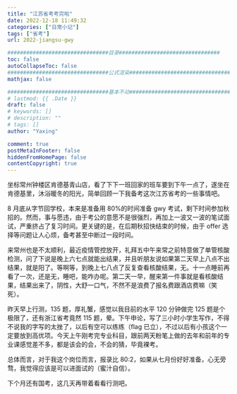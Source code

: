 ```yaml
---
title: "江苏省考考完啦"
date: 2022-12-18 11:49:32
categories: ["日常小记"]
tags: ["省考"]
url: 2022-jiangsu-gwy

################################目录################################
toc: false
autoCollapseToc: false
################################公式渲染################################
mathjax: false

################################基本不动################################
# lastmod: {{ .Date }}
draft: false
# keywords: []
# description: ""
# tags: []
author: "Yaxing"

comment: true
postMetaInFooter: false
hiddenFromHomePage: false
contentCopyright: true
---
```


坐标常州钟楼区肯德基青山店，看了下下一班回家的班车要到下午一点了，遂坐在肯德基里，沐浴暖冬的阳光，简单回顾一下我备考这次江苏省考的一些事情吧。

<!--more-->

8 月底从字节回学校，本来是准备用 80%的时间准备 gwy 考试，剩下时间参加秋招的。然而，事与愿违，由于考公的意愿不是很强烈，再加上一波又一波的笔试面试，严重挤占了复习时间。更关键的是，在后期秋招快结束的时候，由于 offer 选择等问题让人心烦，备考甚至中断过一段时间。

来常州也是不太顺利，最近疫情管控放开，礼拜五中午来常之前特意做了单管核酸检测，问了下说是晚上六七点就能出结果，并且听朋友说如果第二天早上八点不出结果，就是阳了。等啊等，到晚上七八点了反复查看核酸结果，无。十一点睡前再看了一次，还是无，睡吧，能咋办呢。第二天一早，醒来第一件事就是看核酸结果，结果出来了，阴性，大舒一口气，不然不是浪费了报名费跟酒店费嘛（笑死）。

昨天早上行测，135 题，厚礼蟹，感觉以我目前的水平 120 分钟做完 125 题是个极限了，还有浙江省考竟然 115 题，晕。下午申论，写了三小时小学生写作，不得不说我的字写的太挫了，以后有空可以练练（flag 已立），不过以后有小孩这个一定要放到高优项。今天上午刚考完专业科目，跟前两天粉笔上做的去年和前年的专业课感觉差不多，都是该会的会，不会的猜，毕竟裸考。

总体而言，对于我这个岗位而言，报录比 80:2，如果从七月份好好准备，心无旁骛，我觉得应该是可以进面试的（蜜汁自信）。

下个月还有国考，这几天再带着看看行测吧。
